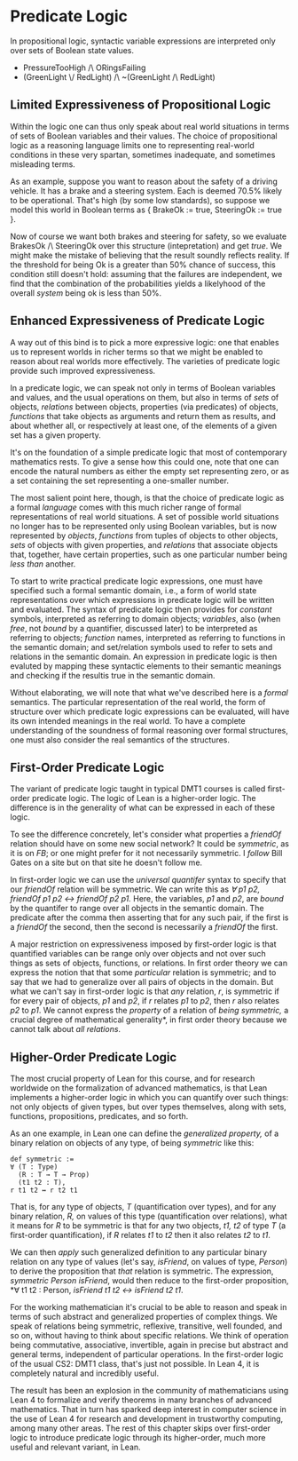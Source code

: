 # Predicate Logic

<!-- toc -->

In propositional logic, syntactic variable expressions
are interpreted only over sets of Boolean state values.

- PressureTooHigh /\ ORingsFailing
- (GreenLight \\/ RedLight) /\ ~(GreenLight /\ RedLight)

## Limited Expressiveness of Propositional Logic

Within the logic one can thus only speak about real world
situations in terms of sets of Boolean variables and their
values. The choice of propositional logic as a reasoning
language limits one to representing real-world conditions
in these very spartan, sometimes inadequate, and sometimes
misleading terms.

As an example, suppose you want to reason about the safety
of a driving vehicle. It has a brake and a steering system.
Each is deemed 70.5% likely to be operational. That's high
(by some low standards), so suppose we model this world in
Boolean terms as { BrakeOk := true, SteeringOk := true }.

Now of course we want both brakes and steering for safety,
so we evaluate BrakesOk /\ SteeringOk over this structure
(intepretation) and get *true*. We might make the mistake
of believing that the result soundly reflects reality. If
the threshold for being Ok is a greater than 50% chance of
success, this condition still doesn't hold: assuming that
the failures are independent, we find that the combination
of the probabilities yields a likelyhood of the overall
*system* being ok is less than 50%.

## Enhanced Expressiveness of Predicate Logic

A way out of this bind is to pick a more expressive
logic: one that enables us to represent worlds in richer
terms so that we might be enabled to reason about real
worlds more effectively. The varieties of predicate logic
provide such improved expressiveness.

In a predicate logic, we can speak not only in terms of
Boolean variables and values, and the usual operations on
them, but also in terms of *sets* of objects, *relations*
between objects, properties (via predicates) of objects, 
*functions* that take objects as arguments and return them
as results, and about whether all, or respectively at least
one, of the elements of a given set has a given property.

It's on the foundation of a simple predicate logic that
most of contemporary mathematics rests. To give a sense
how this could one, note that one can encode the natural
numbers as either the empty set representing zero, or as a
set containing the set representing a one-smaller number.

The most salient point here, though, is that the choice
of predicate logic as a formal *language* comes with this
much richer range of formal representations of real world
situations. A set of possible world situations no longer
has to be represented only using Boolean variables, but
is now represented by *objects*, *functions* from tuples
of objects to other objects, *sets* of objects with given
properties, and *relations* that associate objects that,
together, have certain properties, such as one particular
number being *less than* another.

To start to write practical predicate logic expressions,
one must have specified such a formal semantic domain, i.e.,
a form of world state representations over which expressions
in predicate logic will be written and evaluated. The syntax
of predicate logic then provides for *constant* symbols,
interpreted as referring to domain objects; *variables*,
also (when *free*, not *bound* by a quantifier, discussed
later) to be interpreted as referring to objects; *function*
names, interpreted as referring to functions in the semantic
domain; and set/relation symbols used to refer to sets and
relations in the semantic domain. An expression in predicate
logic is then evaluted by mapping these syntactic elements
to their semantic meanings and checking if the resultis true
in the semantic domain.

Without elaborating, we will note that what we've described
here is a *formal* semantics. The particular representation
of the real world, the form of structure over which predicate
logic expressions can be evaluated, will have its own intended
meanings in the real world. To have a complete understanding
of the soundness of formal reasoning over formal structures,
one must also consider the real semantics of the structures.

## First-Order Predicate Logic

The variant of predicate logic taught in typical DMT1 courses
is called first-order predicate logic. The logic of Lean is a
higher-order logic. The difference is in the generality of what
can be expressed in each of these logic.

To see the difference concretely, let's consider what properties
a *friendOf* relation should have on some new social network? It
could be *symmetric*, as it is on *FB*; or one might prefer for
it not necessarily symmetric. I *follow* Bill Gates on a site
but on that site he doesn't follow me.

In first-order logic we can use the *universal quantifer* syntax
to specify that our *friendOf* relation will be symmetric. We can
write this as *∀ p1 p2, friendOf p1 p2 ↔ friendOf p2 p1.* Here, the
variables, *p1* and *p2*, are *bound* by the quantifer to range over
all objects in the semantic domain. The predicate after the comma
then asserting that for any such pair, if the first is a *friendOf*
the second, then the second is necessarily a *friendOf* the first.

A major restriction on expressiveness imposed by first-order logic
is that quantified variables can be range only over objects and not
over such things as sets of objects, functions, or relations. In first
order theory we can express the notion that that some *particular*
relation is symmetric; and to say that we had to generalize over all
pairs of objects in the domain. But what we can't say in first-order
logic is that *any* relation, *r*, is symmetric if for every pair of
objects, *p1* and *p2*, if *r* relates *p1* to *p2*, then *r* also
relates *p2* to *p1*. We cannot express the *property* of a relation
of *being symmetric,* a crucial degree of mathematical generality*,
in first order theory because we cannot talk about *all relations*.

## Higher-Order Predicate Logic

The most crucial property of Lean for this course, and for research
worldwide on the formalization of advanced mathematics, is that Lean
implements a higher-order logic in which you can quantify over such
things: not only objects of given types, but over types themselves,
along with sets, functions, propositions, predicates, and so forth.

As an one example, in Lean one can define the *generalized property,* of a binary relation on objects of any type, of being *symmetric* like this:

```lean
def symmetric := 
∀ (T : Type) 
  (R : T → T → Prop) 
  (t1 t2 : T),
r t1 t2 ↔ r t2 t1
```

That is, for any type of objects, *T* (quantification over types), and for any binary relation, *R,* on values of this type (quantification over relations), what it means for *R* to be symmetric is that for any two objects, *t1, t2*
of type *T* (a first-order quantification), if *R* relates *t1* to *t2* then it also relates *t2* to *t1*.

We can then *apply* such generalized definition to any particular binary relation on any type of values (let's say, *isFriend*, on values of type, *Person*) to derive the proposition that *that* relation is symmetric. The expression, *symmetric Person isFriend*, would then reduce to the first-order proposition, *∀ t1 t2 : Person, *isFriend t1 t2 <->  isFriend t2 t1*. 

For the working mathematician it's crucial to be able to reason and speak in terms of such abstract and generalized properties of complex things. We speak of relations being symmetric, reflexive, transitive, well founded, and so on, without having to think about specific relations. We think of operation being commutative, associative, invertible, again in precise but abstract and general terms, independent of particular operations. In the first-order logic of the usual CS2: DMT1 class, that's just not possible. In Lean 4, it is completely natural and incredibly useful.

The result has been an explosion in the community of mathematicians using Lean 4 to formalize and verify theorems in many branches of advanced mathematics. That in turn has sparked deep interest in computer science in the use of Lean 4 for research and development in trustworthy computing, among many other areas. The rest of this chapter skips over first-order logic to introduce predicate logic through its higher-order, much more useful and relevant variant, in Lean.
